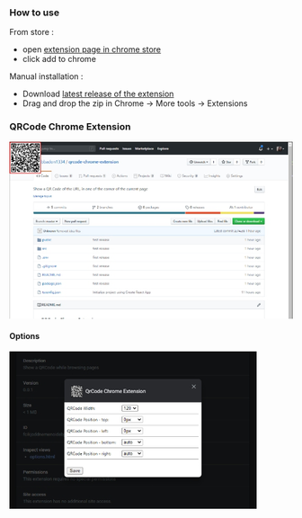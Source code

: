 ### How to use
From store :
- open [extension page in chrome store](https://chrome.google.com/webstore/detail/qrcode-chrome-extension/ijapagkpdgncknfhifoemlnodfcmlikb)
- click add to chrome

Manual installation :
- Download [latest release of the extension](https://github.com/abbadon1334/qrcode-chrome-extension/releases/latest/download/build.zip)
- Drag and drop the zip in Chrome -> More tools -> Extensions

### QRCode Chrome Extension

![Image of extension](https://raw.githubusercontent.com/abbadon1334/qrcode-chrome-extension/master/.github_images/QRCode_extension.jpg)

#### Options

![Image of extension options](https://raw.githubusercontent.com/abbadon1334/qrcode-chrome-extension/master/.github_images/QRCode_extension_options.jpg)

